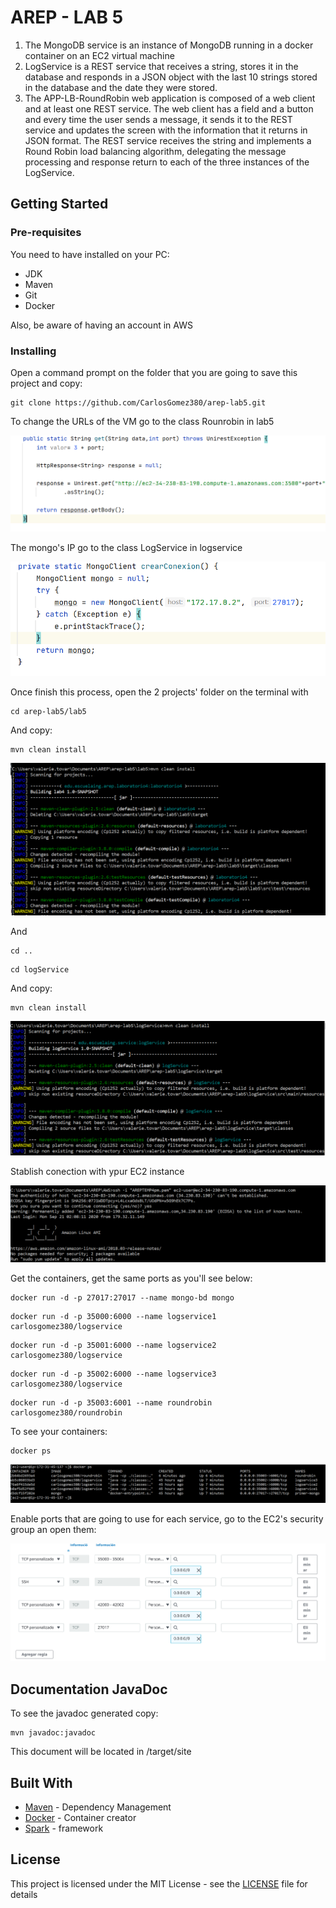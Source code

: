 # AREP - LAB 5

1. The MongoDB service is an instance of MongoDB running in a docker container on an EC2 virtual machine
2. LogService is a REST service that receives a string, stores it in the database and responds in a JSON object with the last 10 strings stored in the database and the date they were stored.
3. The APP-LB-RoundRobin web application is composed of a web client and at least one REST service. The web client has a field and a button and every time the user sends a message, it sends it to the REST service and updates the screen with the information that it returns in JSON format. The REST service receives the string and implements a Round Robin load balancing algorithm, delegating the message processing and response return to each of the three instances of the LogService.

## Getting Started

### Pre-requisites

You need to have installed on your PC:

- JDK 
- Maven 
- Git
- Docker

Also, be aware of having an account in AWS

### Installing

Open a command prompt on the folder that you are going to save this project and copy:

```
git clone https://github.com/CarlosGomez380/arep-lab5.git
```

To change the URLs of the VM go to the class Rounrobin in lab5

![](https://github.com/CarlosGomez380/arep-lab5/blob/master/images/URLmaquinavirtual.PNG)

The mongo's IP go to the class LogService in logservice

![](https://github.com/CarlosGomez380/arep-lab5/blob/master/images/URLmongo.PNG)

Once finish this process, open the 2 projects' folder on the terminal with 

```
cd arep-lab5/lab5
```

And copy:

```
mvn clean install
```

![](https://github.com/CarlosGomez380/arep-lab5/blob/master/images/lab5.PNG)

And

```
cd ..
```

```
cd logService
```

And copy:

```
mvn clean install
```

![](https://github.com/CarlosGomez380/arep-lab5/blob/master/images/logservice.PNG)

Stablish conection with ypur EC2 instance

![](https://github.com/CarlosGomez380/arep-lab5/blob/master/images/conexion.PNG)

Get the containers, get the same ports as you'll see below:

```
docker run -d -p 27017:27017 --name mongo-bd mongo
```

```
docker run -d -p 35000:6000 --name logservice1 carlosgomez380/logservice
```

```
docker run -d -p 35001:6000 --name logservice2 carlosgomez380/logservice
```

```
docker run -d -p 35002:6000 --name logservice3 carlosgomez380/logservice
```

```
docker run -d -p 35003:6001 --name roundrobin carlosgomez380/roundrobin
```

To see your containers:

```
docker ps
```

![](https://github.com/CarlosGomez380/arep-lab5/blob/master/images/dockerPS.PNG)

Enable ports that are going to use for each service, go to the EC2's security group an open them:

![](https://github.com/CarlosGomez380/arep-lab5/blob/master/images/puertos.PNG)

## Documentation JavaDoc

To see the javadoc generated copy:

```
mvn javadoc:javadoc
```

This document will be located in /target/site


## Built With

- [Maven](https://maven.apache.org/) - Dependency Management
- [Docker](https://www.docker.com/) - Container creator
- [Spark](http://sparkjava.com/) - framework

## License

This project is licensed under the MIT License - see the [LICENSE](LICENSE) file for details
